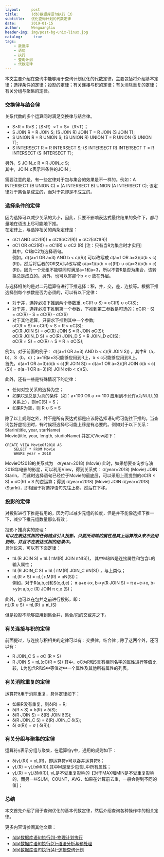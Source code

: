 ```yaml
---
layout:     post
title:      (db)数据库语句执行（3）
subtitle:   优化查询计划的代数定律
date:       2019-01-15
author:     Wenguangliu
header-img: img/post-bg-unix-linux.jpg
catalog: 	 true
tags:
    - 数据库
    - 语句
    - 执行
    - 查询计划
    - 代数定律
---
```


本文主要介绍在查询中能够用于查询计划优化的代数定律，主要包括将介绍基本定律；选择条件的定律；投影的定律；有关连接与积的定律；有关消除重复的定律；有关分组与聚集的定律。    

### 交换律与结合律
关系代数的多个运算同时满足交换律与结合律。   
- S×R = R×S；（S×R）×T = S×（R×T）；
- S JOIN R = R JOIN S; (S JOIN R) JOIN T = R JOIN (S JOIN T);
- S UNION R = R UNION S; (S UNION R) UNION T = R UNION (S UNION T); 
- S INTERSECT R = R INTERSECT S; (S INTERSECT R) INTERSECT T = R INTERSECT (S INTERSECT T); 

另外，S JOIN_c R = R JOIN_c S;   
其中，JOIN_c表示带条件的JOIN；  

需要注意的是，有一些定律对于包与集合的效果是不一样的。例如：A INTERSECT (B UNION C) = (A INTERSECT B) UNION (A INTERSECT C); 该定律对于集合是成立的，而对于包却是不成立的。

### 选择条件的定律
因为选择可以减少关系的大小，因此，只要不影响表达式最终结果的条件下，都尽量地在语法上尽可能地下推。  
在定律上，与选择相关的两条定律是：   
- σC1 AND σC2(R)) = σC1(σC2(R)) = σC2(σC1(R))  
- σC1 OR σC2(R)) = σC1(R) ∪ σC2 (R) [注：只有当R为集合时才实用]   
其中，C1和C2为选择语句。    
例如，σ((a=1 OR a=3) AND b < c)(R)) 可以改写成 σ(a=1 OR a=3)(σ(b < c)(R))，然后将后者的OR又可以改写成 σ(a=1)(σ(b < c)(R)) ∪ σ(a=3)(σ(b < c)(R))，因为一个元组不能够同时满足a=1和a=3，所以不管R是否为集合，该转换总是成立的。另外，也可以寄那个b < c 放在外层。

与选择相关的是对二元运算符进行下推选择：积，并，交，差，连接等。根据下推选择到每个参数是否为必须的，可以有以下定律：   
- 对于并，选择必须下推到两个参数重, σC(R ∪ S) = σC(R) ∪ σC(S);   
- 对于差，选择必须下推到第一个参数，下推到第二参数是可选的；σC(R - S) = σC(R) - S = σC(R) - σC(S)    
- 对于其他运算，只要求下推到其中一个参数;    
    σC(R × S) = σC(R) × S = R × σC(S);    
    σC(R JOIN S) = σC(R) JOIN S = R JOIN σC(S);    
    σC(R JOIN_D S) = σC(R) JOIN_D S = R JOIN_D σC(S);     
    σC(R ∩ S) = σC(R) ∩ S = R ∩ σC(S);    

例如，对于前面的例子： σ((a=1 OR a=3) AND b < c)(R JOIN S)) ，其中R（a，b），S（b，c）；a=1和a=3只能够应用到R上，b < c只能够应用到S上。   
首先，σ(a=1 OR a=3)(σ(b < c)(R JOIN S)) = σ(a=1 OR a=3)((R JOIN σ(b < c)(S)) = σ(a=1 OR a=3)(R) JOIN σ(b < c)(S).

此外，还有一些是特殊情况下的定律：   
- 任何对空关系的选择为空；
- 如果C是总是为真的条件（如：a>100 OR a <= 100 应用到不允许a为NULL的关系上），则σC(S) = S；
- 如果R为空，则 R ∪ S = S

除了以上规则之外，并不是所有表达式都是应该将选择语句尽可能往下推的。当查询包好虚视图时，有时候将选择尽可能上移是有必要的。例如对于以下关系：   
StarIn(title, year, starName)   
Movie(title, year, length, studioName)
并定义View如下：
```
CREATE VIEW MovieOf2018 AS 
	SELECT * FROM Movie
	WHERE year = 2018
```
MovieOf2018的关系式为　σ(year=2018) (Movie)
此时，如果想要查询参与演2018年电影的影星，可以利用View，得到关系式： σ(year=2018) (Movie) JOIN StarIn， 而此时选择语句已经位于Movie的最底层，可以采用上面提到的σC(R × S) = σC(R) × S 的逆运算；得到 σ(year=2018) (Movie) JOIN σ(year=2018)(StarIn)，即相当于将选择语句先往上移，然后在下移。

### 投影的定律
对投影进行下推是有用的，因为可以减少元组的长度，但是并不能像选择下推一下，减少下推元组数量那么有效； 

投影下推真实的原理：   
***可以在表达式树的任何结点引入投影，只要所消除的属性是其上运算符从来不会用到的，并且不在表达式树的结果中。***    
具体说来，可以有下面定律：   
- πL(R JOIN S) = πL( πM(R) JOIN πN(S))， 其中M和N是连接属性和包含L的输入属性；  
- πL(R JOIN_C S) = πL( πM(R) JOIN_C πN(S)) ，与上类似；   
- πL(R × S) = πL( πM(R) × πN(S))；     
例如，对于R(a,b,c)和S(c,d,e)； π a+e->x, b->y(R JOIN S) = π a+e->x, b->y(π a,b,c (R) JOIN π c,e (S)；

此外，也可以在包并之前进行投影，即：  
πL(R ∪ S) = πL(R) ∪ πL(S)

但是投影不能够应用到集合并，集合/包的交或差之下。

### 有关连接与积的定律
前面提过，与连接与积相关的定律可以有：交换律，结合律；除了这两个外，还可以有：   
- R JOIN_C S = σC (R × S)
- R JOIN S = πL(σC(R × S))
其中，σC为R和S具有相同名字的属性进行等值比较，L为包含R和S中等值对中一个属性及其他所有属性的列表。   

### 有关消除重复的定律
运算符δ用于消除重复，具体定律如下：  
- 如果R没有重复，则δ(R) = R;
- δ(R × S) = δ(R) × δ(S);
- δ(R JOIN S) = δ(R) JOIN δ(S);
- δ(R JOIN_C S) = δ(R) JOIN_C δ(S);
- δ( σ(R)) = σ ( δ(R));

### 有关分组与聚集的定律
运算符γ表示分组与聚集，在运算符γ中，通用的规则如下：   
- δ(γL(R)) = γL(R)，即运算符γ可以吞并运算符δ；   
- γL(R) = γL(πM(R)),其中M是至少包含L中所有属性；   
- γL(R) = γL(δM(R)), γL是不受重复影响的【对于MAX和MIN是不受重复影响的，而另一些SUM，COUNT，AVG，如果在计算前去重，一般会得到不同的值]；

### 总结
本文首先介绍了用于查询优化的基本代数定律，然后介绍查询各种操作中的相关定律。  

更多内容请参阅其他文章：   
- [(db)数据库语句执行(1)-物理计划执行](https://wenguang-liu.github.io/2019/01/09/database-query-execution-1/)
- [(db)数据库语句执行(2)-语法分析与预处理](https://wenguang-liu.github.io/2019/01/13/database-query-execution-2/)
- [(db)数据库语句执行(4)-逻辑查询计划](https://wenguang-liu.github.io/2019/01/19/database-query-execution-4/)
